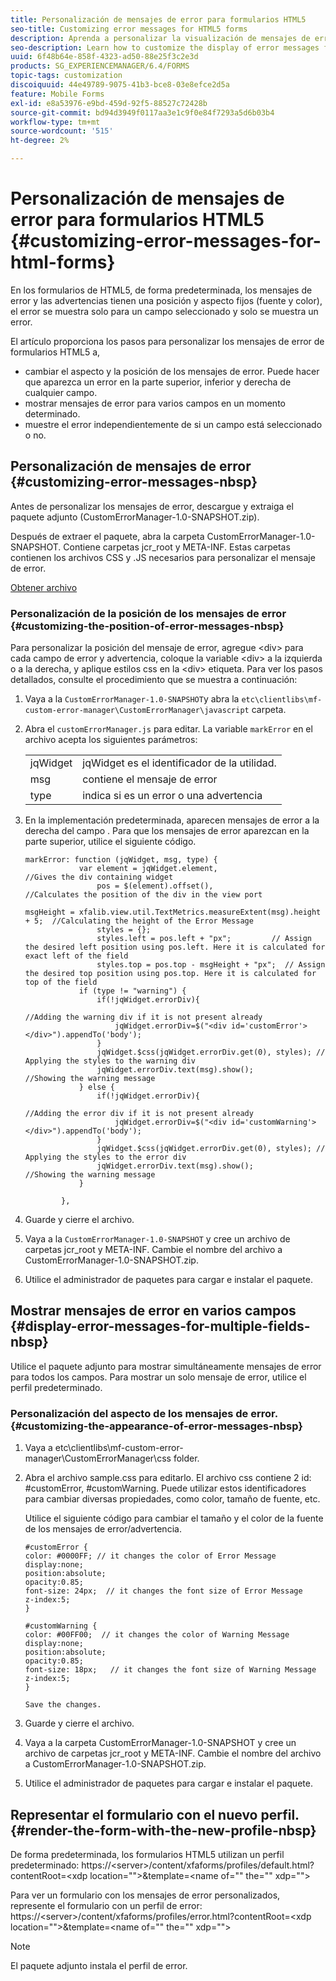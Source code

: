 ```yaml
---
title: Personalización de mensajes de error para formularios HTML5
seo-title: Customizing error messages for HTML5 forms
description: Aprenda a personalizar la visualización de mensajes de error para formularios HTML5, incluido cómo cambiar su posición y apariencia.
seo-description: Learn how to customize the display of error messages for HTML5 forms including how to change their position and appearance.
uuid: 6f48b64e-858f-4323-ad50-88e25f3c2e3d
products: SG_EXPERIENCEMANAGER/6.4/FORMS
topic-tags: customization
discoiquuid: 44e49789-9075-41b3-bce8-03e8efce2d5a
feature: Mobile Forms
exl-id: e8a53976-e9bd-459d-92f5-88527c72428b
source-git-commit: bd94d3949f0117aa3e1c9f0e84f7293a5d6b03b4
workflow-type: tm+mt
source-wordcount: '515'
ht-degree: 2%

---
```


# Personalización de mensajes de error para formularios HTML5 {#customizing-error-messages-for-html-forms}

En los formularios de HTML5, de forma predeterminada, los mensajes de error y las advertencias tienen una posición y aspecto fijos (fuente y color), el error se muestra solo para un campo seleccionado y solo se muestra un error.

El artículo proporciona los pasos para personalizar los mensajes de error de formularios HTML5 a,

* cambiar el aspecto y la posición de los mensajes de error. Puede hacer que aparezca un error en la parte superior, inferior y derecha de cualquier campo.
* mostrar mensajes de error para varios campos en un momento determinado.
* muestre el error independientemente de si un campo está seleccionado o no.

## Personalización de mensajes de error  {#customizing-error-messages-nbsp}

Antes de personalizar los mensajes de error, descargue y extraiga el paquete adjunto (CustomErrorManager-1.0-SNAPSHOT.zip).

Después de extraer el paquete, abra la carpeta CustomErrorManager-1.0-SNAPSHOT. Contiene carpetas jcr_root y META-INF. Estas carpetas contienen los archivos CSS y .JS necesarios para personalizar el mensaje de error.

[Obtener archivo](assets/customerrormanager-1.0-snapshot.zip)

### Personalización de la posición de los mensajes de error  {#customizing-the-position-of-error-messages-nbsp}

Para personalizar la posición del mensaje de error, agregue &lt;div> para cada campo de error y advertencia, coloque la variable &lt;div> a la izquierda o a la derecha, y aplique estilos css en la &lt;div> etiqueta. Para ver los pasos detallados, consulte el procedimiento que se muestra a continuación:

1. Vaya a la `CustomErrorManager-1.0-SNAPSHOT`y abra la `etc\clientlibs\mf-custom-error-manager\CustomErrorManager\javascript` carpeta.
1. Abra el `customErrorManager.js` para editar. La variable `markError` en el archivo acepta los siguientes parámetros:

   |  |  |
   |---|---|
   | jqWidget | jqWidget es el identificador de la utilidad. |
   | msg | contiene el mensaje de error |
   | type | indica si es un error o una advertencia |

1. En la implementación predeterminada, aparecen mensajes de error a la derecha del campo . Para que los mensajes de error aparezcan en la parte superior, utilice el siguiente código.

   ```
   markError: function (jqWidget, msg, type) {
               var element = jqWidget.element,                                //Gives the div containing widget
                   pos = $(element).offset(),                          //Calculates the position of the div in the view port
                                                                   msgHeight = xfalib.view.util.TextMetrics.measureExtent(msg).height + 5;  //Calculating the height of the Error Message
                   styles = {};
                   styles.left = pos.left + "px";         // Assign the desired left position using pos.left. Here it is calculated for exact left of the field 
                   styles.top = pos.top - msgHeight + "px";  // Assign the desired top position using pos.top. Here it is calculated for top of the field 
               if (type != "warning") {
                   if(!jqWidget.errorDiv){
                                                                                   //Adding the warning div if it is not present already
                       jqWidget.errorDiv=$("<div id='customError'></div>").appendTo('body');
                   }
                   jqWidget.$css(jqWidget.errorDiv.get(0), styles); // Applying the styles to the warning div
                   jqWidget.errorDiv.text(msg).show();                     //Showing the warning message
               } else {
                   if(!jqWidget.errorDiv){
                                                                                   //Adding the error div if it is not present already
                       jqWidget.errorDiv=$("<div id='customWarning'></div>").appendTo('body');
                   }
                   jqWidget.$css(jqWidget.errorDiv.get(0), styles); // Applying the styles to the error div
                   jqWidget.errorDiv.text(msg).show();                     //Showing the warning message
               }
   
           },
   ```

1. Guarde y cierre el archivo.
1. Vaya a la `CustomErrorManager-1.0-SNAPSHOT` y cree un archivo de carpetas jcr_root y META-INF. Cambie el nombre del archivo a CustomErrorManager-1.0-SNAPSHOT.zip.
1. Utilice el administrador de paquetes para cargar e instalar el paquete.

## Mostrar mensajes de error en varios campos  {#display-error-messages-for-multiple-fields-nbsp}

Utilice el paquete adjunto para mostrar simultáneamente mensajes de error para todos los campos. Para mostrar un solo mensaje de error, utilice el perfil predeterminado.

### Personalización del aspecto de los mensajes de error.  {#customizing-the-appearance-of-error-messages-nbsp}

1. Vaya a etc\clientlibs\mf-custom-error-manager\CustomErrorManager\css folder.

1. Abra el archivo sample.css para editarlo. El archivo css contiene 2 id: #customError, #customWarning. Puede utilizar estos identificadores para cambiar diversas propiedades, como color, tamaño de fuente, etc.

   Utilice el siguiente código para cambiar el tamaño y el color de la fuente de los mensajes de error/advertencia.

   ```
   #customError {
   color: #0000FF; // it changes the color of Error Message
   display:none;
   position:absolute;
   opacity:0.85;
   font-size: 24px;  // it changes the font size of Error Message
   z-index:5;
   }
   
   #customWarning {
   color: #00FF00;  // it changes the color of Warning Message
   display:none;
   position:absolute;
   opacity:0.85;
   font-size: 18px;   // it changes the font size of Warning Message
   z-index:5;
   }
   
   Save the changes.
   ```

1. Guarde y cierre el archivo.
1. Vaya a la carpeta CustomErrorManager-1.0-SNAPSHOT y cree un archivo de carpetas jcr_root y META-INF. Cambie el nombre del archivo a CustomErrorManager-1.0-SNAPSHOT.zip.
1. Utilice el administrador de paquetes para cargar e instalar el paquete.

## Representar el formulario con el nuevo perfil.  {#render-the-form-with-the-new-profile-nbsp}

De forma predeterminada, los formularios HTML5 utilizan un perfil predeterminado: https://&lt;server>/content/xfaforms/profiles/default.html?contentRoot=&lt;xdp location=&quot;&quot;>&amp;template=&lt;name of=&quot;&quot; the=&quot;&quot; xdp=&quot;&quot;>

Para ver un formulario con los mensajes de error personalizados, represente el formulario con un perfil de error: https://&lt;server>/content/xfaforms/profiles/error.html?contentRoot=&lt;xdp location=&quot;&quot;>&amp;template=&lt;name of=&quot;&quot; the=&quot;&quot; xdp=&quot;&quot;>

>[!NOTE]
>
>El paquete adjunto instala el perfil de error.
